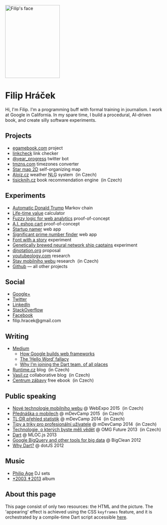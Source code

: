 <img class="portrait" 
     width="175"
     height="233"
     src="img/filip.jpg" 
     srcset="img/filip.jpg 1x, img/filip@2x.jpg 2x, img/filip@3x.jpg 3x, img/filip@4x.jpg 4x" 
     alt="Filip's face">
     
# Filip Hráček

Hi, I'm Filip. I'm a programming buff with formal training in journalism. 
I&nbsp;work at Google in&nbsp;California. 
In&nbsp;my spare time, I&nbsp;build a procedural, AI-driven book, 
and create silly software experiments.

## Projects

* [egamebook.com](http://egamebook.com/) project
* [linkcheck](https://github.com/filiph/linkcheck/) link checker
* [@year_progress](https://twitter.com/year_progress) twitter bot
* [tmzns.com](http://www.tmzns.com/) timezones converter
* [Star map 2D](https://starmap2d.appspot.com/) self-organizing map
* [Alojz.cz](https://alojz.cz/) weather <abbr title="Natural Language Generation">NLG</abbr> system <span class="note"> (in Czech)</span>
* [tisicknih.cz](http://tisicknih.cz/) book recommendation engine <span class="note"> (in Czech)</span>

## Experiments

* [Automatic Donald Trump](https://filiph.github.io/markov/) Markov chain
* [Life-time value](https://life-time-value.appspot.com/) calculator
* [Fuzzy logic for web analytics](http://filiph.net/fuzzy/) proof-of-concept
* [A.I. eshop cart](http://filiph.net/eshop-ai/) proof-of-concept
* [Startup namer](https://filiph.github.io/startup_namer/) web app
* [Significant prime number finder](https://filiph.github.io/prime_finder/) web app
* [Font with a story](http://egamebook.com/font/) experiment
* [Genetically brewed neural network ship captains](http://filiph.net/spacepilot/) experiment
* [djnotation.org](http://www.djnotation.org/) proposal
* [youtubeology.com](http://www.youtubeology.com/) research
* [Stav mobilního webu](https://stav-mobilniho-webu.appspot.com/) research <span class="note"> (in Czech)</span>
* [Github](https://github.com/filiph) &mdash; all other projects

<!--* [krestni-jmena.cz](http://krestni-jmena.cz/) database <span class="note"> (in Czech)</span>-->

## Social

* [Google+](https://plus.google.com/u/0/+filiphracek)
* [Twitter](https://twitter.com/filiphracek)
* [LinkedIn](https://www.linkedin.com/in/visible)
* [StackOverflow](https://stackoverflow.com/users/1416886/filiph)
* [Facebook](https://www.facebook.com/filiphracekpublic/)
* filip.hracek<span style="display:none">deletethisifyourenotarobot</span>@gmail<span style="display:none">thisaswell</span>.com

## Writing

* [Medium](https://medium.com/@filiph)
  * [How Google builds web frameworks](https://medium.freecodecamp.com/how-google-builds-a-web-framework-5eeddd691dea)
  * [The ‘Hello Word’ fallacy](https://medium.com/@filiph/the-hello-world-fallacy-ef4f43ca8b7e)
  * [Why I’m joining the Dart team, of all places](https://medium.com/dartlang/why-i-m-joining-the-dart-team-of-all-places-d0b9f83a3b66)
* [Runtime.cz](http://www.runtime.cz/) blog <span class="note"> (in Czech)</span>
* [Vasil.cz](http://www.vasil.cz/) collaborative blog <span class="note"> (in Czech)</span>
* [Centrum zábavy](https://books.google.com/books/about/Centrum_z%C3%A1bavy.html?id=CVbsBQAAQBAJ) free ebook <span class="note"> (in Czech)</span>

## Public speaking

* [Nové technologie mobilního webu](http://www.ceskatelevize.cz/ivysilani/10000000212-webexpo-2015/215254000470012-nove-technologie-mobilniho-webu-rychly-prehled/dalsi-casti/3) @ WebExpo 2015 <span class="note"> (in Czech)</span>
* [Přednáška o mobilech](https://www.youtube.com/watch?v=3QROfDsuepo) @ mDevCamp 2015 <span class="note"> (in Czech)</span>
* [TL;DR přehled statistik](https://www.youtube.com/watch?v=-X1W4e9gZZQ) @ mDevCamp 2014 <span class="note"> (in Czech)</span>
* [Tipy a triky pro profesionální uživatele](https://www.youtube.com/watch?v=fXkwBBvDChk) @ mDevCamp 2014 <span class="note"> (in Czech)</span>
* [Technologie, o kterých byste měli vědět](https://www.youtube.com/watch?v=AiD9ky6pcvU) @ OMG Future 2013 <span class="note"> (in Czech)</span>
* [Dart](http://www.ustream.tv/recorded/29325494) @ MLOC.js 2013
* [Google BigQuery and other tools for big data](https://www.youtube.com/watch?v=vXZnFs5arQI) @ BigClean 2012
* [Why Dart?](https://www.youtube.com/watch?v=pKe8p-SLgAc) @ dotJS 2012
  
<!--* [Videos](https://www.google.com/search?q=filip+hr%C3%A1%C4%8Dek&tbm=vid)-->

## Music

* [Philip Age](http://www.philipage.com/news/) DJ sets
* [*2003 ✝2013](https://play.google.com/store/music/album?id=Brwj7fk7ix672jmdv6cnkvasxwa&tid=song-Thfu4aawdqx4s742tivza3lbwbm) album

## About this page

This page consist of only two resources: the HTML and the picture.
The 'appearing' effect is achieved using the CSS `keyframes` feature, and it is
orchestrated by a compile-time Dart script accessible 
[here](https://gist.github.com/filiph/7f9d5ee0c2b81fae11dfc18d0b362a8f).
